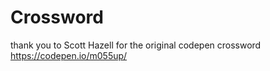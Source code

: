 # Crossword

thank you to Scott Hazell for the original codepen crossword https://codepen.io/m055up/